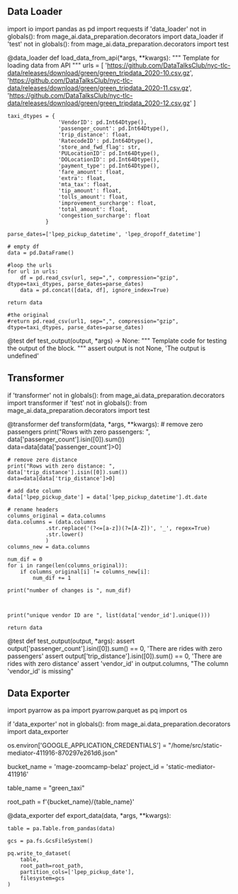 ## Data Loader
import io
import pandas as pd
import requests
if 'data_loader' not in globals():
    from mage_ai.data_preparation.decorators import data_loader
if 'test' not in globals():
    from mage_ai.data_preparation.decorators import test


@data_loader
def load_data_from_api(*args, **kwargs):
    """
    Template for loading data from API
    """
    urls = [
        'https://github.com/DataTalksClub/nyc-tlc-data/releases/download/green/green_tripdata_2020-10.csv.gz',
        'https://github.com/DataTalksClub/nyc-tlc-data/releases/download/green/green_tripdata_2020-11.csv.gz',
        'https://github.com/DataTalksClub/nyc-tlc-data/releases/download/green/green_tripdata_2020-12.csv.gz'
        ]        

    taxi_dtypes = {
                    'VendorID': pd.Int64Dtype(),
                    'passenger_count': pd.Int64Dtype(),
                    'trip_distance': float,
                    'RatecodeID': pd.Int64Dtype(),
                    'store_and_fwd_flag': str,
                    'PULocationID': pd.Int64Dtype(),
                    'DOLocationID': pd.Int64Dtype(),
                    'payment_type': pd.Int64Dtype(),
                    'fare_amount': float,
                    'extra': float,
                    'mta_tax': float,
                    'tip_amount': float,
                    'tolls_amount': float,
                    'improvement_surcharge': float,
                    'total_amount': float,
                    'congestion_surcharge': float
                }

    parse_dates=['lpep_pickup_datetime', 'lpep_dropoff_datetime']
    
    # empty df
    data = pd.DataFrame()

    #loop the urls
    for url in urls:
        df = pd.read_csv(url, sep=",", compression="gzip", dtype=taxi_dtypes, parse_dates=parse_dates)
        data = pd.concat([data, df], ignore_index=True)

    return data
    
    #the original
    #return pd.read_csv(url1, sep=",", compression="gzip", dtype=taxi_dtypes, parse_dates=parse_dates)


@test
def test_output(output, *args) -> None:
    """
    Template code for testing the output of the block.
    """
    assert output is not None, 'The output is undefined'


## Transformer
if 'transformer' not in globals():
    from mage_ai.data_preparation.decorators import transformer
if 'test' not in globals():
    from mage_ai.data_preparation.decorators import test


@transformer
def transform(data, *args, **kwargs):
    # remove zero passengers
    print("Rows with zero passengers: ", data['passenger_count'].isin([0]).sum())
    data=data[data['passenger_count']>0]

    # remove zero distance
    print("Rows with zero distance: ", data['trip_distance'].isin([0]).sum())
    data=data[data['trip_distance']>0]

    # add date column
    data['lpep_pickup_date'] = data['lpep_pickup_datetime'].dt.date

    # rename headers
    columns_original = data.columns
    data.columns = (data.columns
                .str.replace('(?<=[a-z])(?=[A-Z])', '_', regex=True)
                .str.lower()
                )
    columns_new = data.columns

    num_dif = 0
    for i in range(len(columns_original)):
        if columns_original[i] != columns_new[i]:
            num_dif += 1

    print("number of changes is ", num_dif)



    print("unique vendor ID are ", list(data['vendor_id'].unique()))
    
    return data


@test
def test_output(output, *args):
    assert output['passenger_count'].isin([0]).sum() == 0, 'There are rides with zero passengers'
    assert output['trip_distance'].isin([0]).sum() == 0, 'There are rides with zero distance'
    assert 'vendor_id' in output.columns, "The column 'vendor_id' is missing"


## Data Exporter
import pyarrow as pa
import pyarrow.parquet as pq
import os

if 'data_exporter' not in globals():
    from mage_ai.data_preparation.decorators import data_exporter

os.environ['GOOGLE_APPLICATION_CREDENTIALS'] = "/home/src/static-mediator-411916-870297e261d6.json"

bucket_name = 'mage-zoomcamp-belaz'
project_id = 'static-mediator-411916'

table_name = "green_taxi"

root_path = f'{bucket_name}/{table_name}'

@data_exporter
def export_data(data, *args, **kwargs):
    
    table = pa.Table.from_pandas(data)

    gcs = pa.fs.GcsFileSystem()

    pq.write_to_dataset(
        table,
        root_path=root_path,
        partition_cols=['lpep_pickup_date'],
        filesystem=gcs
    )
